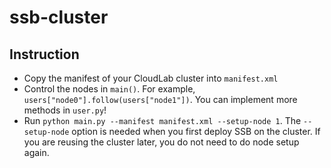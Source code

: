 # ssb-cluster

## Instruction
* Copy the manifest of your CloudLab cluster into `manifest.xml`
* Control the nodes in `main()`. For example, `users["node0"].follow(users["node1"])`. You can implement more methods in `user.py`!
* Run `python main.py --manifest manifest.xml --setup-node 1`. The `--setup-node` option is needed when you first deploy SSB on the cluster. If you are reusing the cluster later, you do not need to do node setup again.
